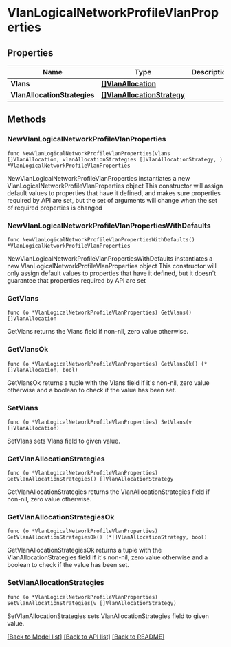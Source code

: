 # VlanLogicalNetworkProfileVlanProperties

## Properties

Name | Type | Description | Notes
------------ | ------------- | ------------- | -------------
**Vlans** | [**[]VlanAllocation**](VlanAllocation.md) |  | 
**VlanAllocationStrategies** | [**[]VlanAllocationStrategy**](VlanAllocationStrategy.md) |  | 

## Methods

### NewVlanLogicalNetworkProfileVlanProperties

`func NewVlanLogicalNetworkProfileVlanProperties(vlans []VlanAllocation, vlanAllocationStrategies []VlanAllocationStrategy, ) *VlanLogicalNetworkProfileVlanProperties`

NewVlanLogicalNetworkProfileVlanProperties instantiates a new VlanLogicalNetworkProfileVlanProperties object
This constructor will assign default values to properties that have it defined,
and makes sure properties required by API are set, but the set of arguments
will change when the set of required properties is changed

### NewVlanLogicalNetworkProfileVlanPropertiesWithDefaults

`func NewVlanLogicalNetworkProfileVlanPropertiesWithDefaults() *VlanLogicalNetworkProfileVlanProperties`

NewVlanLogicalNetworkProfileVlanPropertiesWithDefaults instantiates a new VlanLogicalNetworkProfileVlanProperties object
This constructor will only assign default values to properties that have it defined,
but it doesn't guarantee that properties required by API are set

### GetVlans

`func (o *VlanLogicalNetworkProfileVlanProperties) GetVlans() []VlanAllocation`

GetVlans returns the Vlans field if non-nil, zero value otherwise.

### GetVlansOk

`func (o *VlanLogicalNetworkProfileVlanProperties) GetVlansOk() (*[]VlanAllocation, bool)`

GetVlansOk returns a tuple with the Vlans field if it's non-nil, zero value otherwise
and a boolean to check if the value has been set.

### SetVlans

`func (o *VlanLogicalNetworkProfileVlanProperties) SetVlans(v []VlanAllocation)`

SetVlans sets Vlans field to given value.


### GetVlanAllocationStrategies

`func (o *VlanLogicalNetworkProfileVlanProperties) GetVlanAllocationStrategies() []VlanAllocationStrategy`

GetVlanAllocationStrategies returns the VlanAllocationStrategies field if non-nil, zero value otherwise.

### GetVlanAllocationStrategiesOk

`func (o *VlanLogicalNetworkProfileVlanProperties) GetVlanAllocationStrategiesOk() (*[]VlanAllocationStrategy, bool)`

GetVlanAllocationStrategiesOk returns a tuple with the VlanAllocationStrategies field if it's non-nil, zero value otherwise
and a boolean to check if the value has been set.

### SetVlanAllocationStrategies

`func (o *VlanLogicalNetworkProfileVlanProperties) SetVlanAllocationStrategies(v []VlanAllocationStrategy)`

SetVlanAllocationStrategies sets VlanAllocationStrategies field to given value.



[[Back to Model list]](../README.md#documentation-for-models) [[Back to API list]](../README.md#documentation-for-api-endpoints) [[Back to README]](../README.md)


